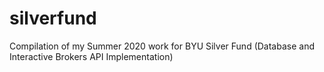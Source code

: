 # silverfund
Compilation of my Summer 2020 work for BYU Silver Fund (Database and Interactive Brokers API Implementation)
